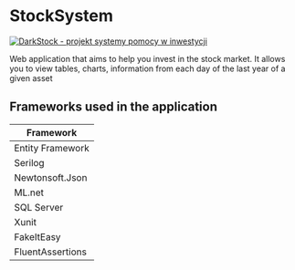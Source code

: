 # StockSystem

[![DarkStock - projekt systemy pomocy w inwestycji](https://user-images.githubusercontent.com/49497250/213422489-f716f76f-ebef-4b1f-8619-5be702c0cf0b.png)](https://youtu.be/MLipjxJwuNA "DarkStock - projekt systemy pomocy w inwestycji")


Web application that aims to help you invest in the stock market.
It allows you to view tables, charts, information from each day of the last year of a given asset



## Frameworks used in the application

| Framework |
| ------------- |
| Entity Framework |
| Serilog |
| Newtonsoft.Json |
| ML.net |
| SQL Server |
| Xunit |
| FakeItEasy |
| FluentAssertions |
